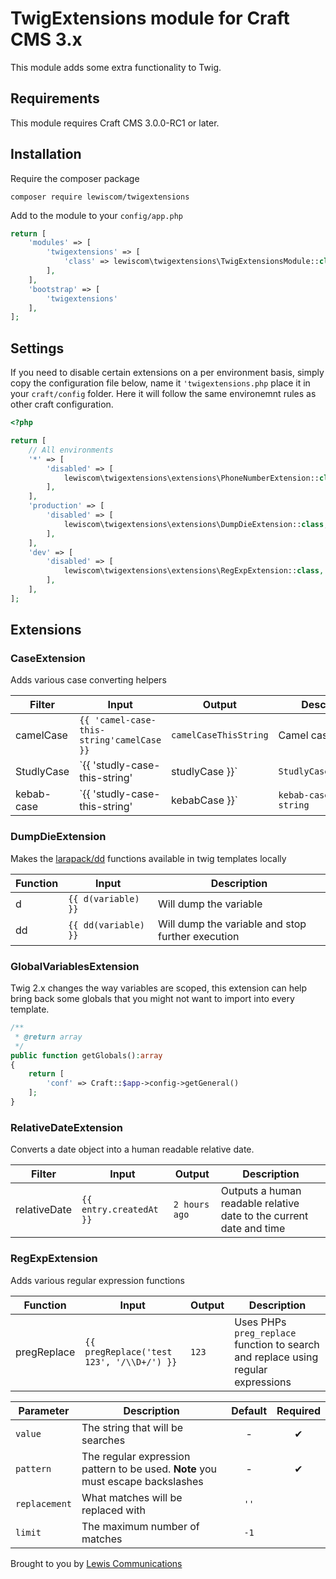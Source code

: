 # TwigExtensions module for Craft CMS 3.x

This module adds some extra functionality to Twig.

## Requirements

This module requires Craft CMS 3.0.0-RC1 or later.

## Installation

Require the composer package

```shell
composer require lewiscom/twigextensions
```

Add to the module to your `config/app.php`

```php
return [
    'modules' => [
        'twigextensions' => [
            'class' => lewiscom\twigextensions\TwigExtensionsModule::class
        ],
    ],
    'bootstrap' => [
        'twigextensions'
    ],
];
```

## Settings

If you need to disable certain extensions on a per environment basis, simply copy the configuration file below, name it `'twigextensions.php` place it in your `craft/config`  folder.  Here it will follow the same environemnt rules as other
craft configuration.

```php
<?php

return [
    // All environments
    '*' => [
        'disabled' => [
            lewiscom\twigextensions\extensions\PhoneNumberExtension::class,
        ],
    ],
    'production' => [
        'disabled' => [
            lewiscom\twigextensions\extensions\DumpDieExtension::class,
        ],
    ],
    'dev' => [
        'disabled' => [
            lewiscom\twigextensions\extensions\RegExpExtension::class,
        ],
    ],
];
```

## Extensions

### CaseExtension

Adds various case converting helpers

| Filter     | Input                                        | Output                   | Description                       |
| ---------- | -------------------------------------------- | ------------------------ | --------------------------------- |
| camelCase  | `{{ 'camel-case-this-string'camelCase }}`    | `camelCaseThisString`    | Camel cases a string              |
| StudlyCase | `{{ 'studly-case-this-string'|studlyCase }}` | `StudlyCaseThisString`   | Studly, or Pascal, cases a string |
| kebab-case | `{{ 'studly-case-this-string'|kebabCase }}`  | `kebab-case-this-string` | Kebab cases a string              |

### DumpDieExtension

Makes the [larapack/dd](https://github.com/larapack/dd) functions available in twig templates locally

| Function | Input                | Description                                       |
| -------- | -------------------- | ------------------------------------------------- |
| d        | `{{ d(variable) }}`  | Will dump the variable                            |
| dd       | `{{ dd(variable) }}` | Will dump the variable and stop further execution |

### GlobalVariablesExtension

Twig 2.x changes the way variables are scoped, this extension can help bring back some globals that you might not want to import into every template.

```php
/**
 * @return array
 */
public function getGlobals():array
{
    return [
        'conf' => Craft::$app->config->getGeneral()
    ];
}
```

### RelativeDateExtension

Converts a date object into a human readable relative date.

| Filter       | Input                   | Output        | Description                                                         |
| ------------ | ----------------------- | ------------- | ------------------------------------------------------------------- |
| relativeDate | `{{ entry.createdAt }}` | `2 hours ago` | Outputs a human readable relative date to the current date and time |

### RegExpExtension

Adds various regular expression functions

| Function    | Input                                     | Output | Description                                                                       |
| ----------- | ----------------------------------------- | ------ | --------------------------------------------------------------------------------- |
| pregReplace | `{{ pregReplace('test 123', '/\\D+/') }}` | `123`  | Uses PHPs `preg_replace` function to search and replace using regular expressions |

| Parameter     | Description                                                                     | Default | Required |
| ------------- | ------------------------------------------------------------------------------- | :-----: | :------: |
| `value`       | The string that will be searches                                                | -       | ✔        |
| `pattern`     | The regular expression pattern to be used. **Note** you must escape backslashes | -       | ✔        |
| `replacement` | What matches will be replaced with                                              | `''`    |          |
| `limit`       | The maximum number of matches                                                   | `-1`    |          |

Brought to you by [Lewis Communications](https://www.lewiscommunications.com)